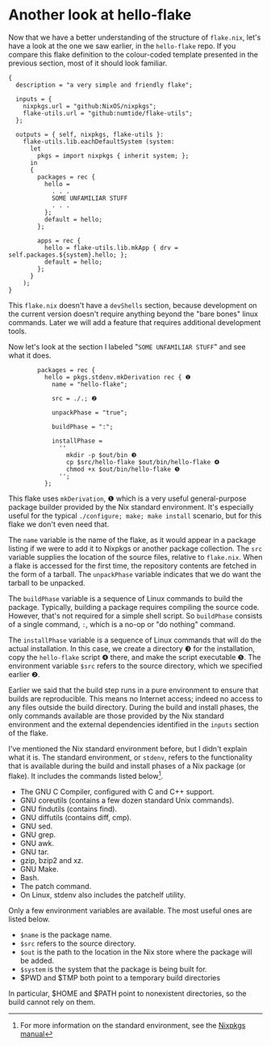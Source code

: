 # Another look at hello-flake

Now that we have a better understanding of the structure of `flake.nix`,
let's have a look at the one we saw earlier, in the `hello-flake` repo.
If you compare this flake definition to the colour-coded template
presented in the previous section, most of it should look familiar.

~~~
{
  description = "a very simple and friendly flake";

  inputs = {
    nixpkgs.url = "github:NixOS/nixpkgs";
    flake-utils.url = "github:numtide/flake-utils";
  };

  outputs = { self, nixpkgs, flake-utils }:
    flake-utils.lib.eachDefaultSystem (system:
      let
        pkgs = import nixpkgs { inherit system; };
      in
      {
        packages = rec {
          hello =
            . . .
            SOME UNFAMILIAR STUFF
            . . .
          };
          default = hello;
        };

        apps = rec {
          hello = flake-utils.lib.mkApp { drv = self.packages.${system}.hello; };
          default = hello;
        };
      }
    );
}
~~~

This `flake.nix` doesn't have a `devShells` section, because development on the current version
doesn't require anything beyond the "bare bones" linux commands.
Later we will add a feature that requires additional development tools.

Now let's look at the section I labeled "`SOME UNFAMILIAR STUFF`"
and see what it does.

~~~
        packages = rec {
          hello = pkgs.stdenv.mkDerivation rec { ❶
            name = "hello-flake";

            src = ./.; ❷

            unpackPhase = "true";

            buildPhase = ":";

            installPhase =
              ''
                mkdir -p $out/bin ❸
                cp $src/hello-flake $out/bin/hello-flake ❹
                chmod +x $out/bin/hello-flake ❺
              '';
          };
~~~

This flake uses `mkDerivation`, ❶ which is a very useful general-purpose package builder
provided by the Nix standard environment.
It's especially useful for the typical `./configure; make; make install` scenario,
but for this flake we don't even need that.

The `name` variable is the name of the flake, as it would appear in a package listing
if we were to add it to Nixpkgs or another package collection.
The `src` variable supplies the location of the source files, relative to `flake.nix`.
When a flake is accessed for the first time, the repository contents are fetched in the form of a tarball.
The `unpackPhase` variable indicates that we do want the tarball to be unpacked.

The `buildPhase` variable is a sequence of Linux commands to build the package.
Typically, building a package requires compiling the source code.
However, that's not required for a simple shell script.
So `buildPhase` consists of a single command, `:`, which is a no-op or "do nothing" command.

The `installPhase` variable is a sequence of Linux commands that will do the actual installation.
In this case, we create a directory ❸ for the installation,
copy the `hello-flake` script ❹ there,
and make the script executable ❺.
The environment variable `$src` refers to the source directory, which we specified earlier ❷.

Earlier we said that the build step runs in a pure environment to ensure that builds are reproducible.
This means no Internet access; indeed no access to any files outside the build directory.
During the build and install phases,
the only commands available are those provided by the Nix standard environment
and the external dependencies identified in the `inputs` section of the flake.

I've mentioned the Nix standard environment before, but I didn't explain what it is.
The standard environment, or `stdenv`, refers to the functionality that is available
during the build and install phases of a Nix package (or flake).
It includes the commands listed below[^nixpkgs-manual-stdenv].

- The GNU C Compiler, configured with C and C++ support.
- GNU coreutils (contains a few dozen standard Unix commands).
- GNU findutils (contains find).
- GNU diffutils (contains diff, cmp).
- GNU sed.
- GNU grep.
- GNU awk.
- GNU tar.
- gzip, bzip2 and xz.
- GNU Make.
- Bash.
- The patch command.
- On Linux, stdenv also includes the patchelf utility.

[^nixpkgs-manual-stdenv]: For more information on the standard environment,
  see the [Nixpkgs manual](https://nixos.org/manual/nixpkgs/stable/#sec-tools-of-stdenv)

Only a few environment variables are available.
The most useful ones are listed below.

- `$name` is the package name.
- `$src` refers to the source directory.
- `$out` is the path to the location in the Nix store where the package will be added.
- `$system` is the system that the package is being built for.
- $PWD and $TMP both point to a temporary build directories

In particular, $HOME and $PATH point to nonexistent directories, so the build cannot rely on them.
